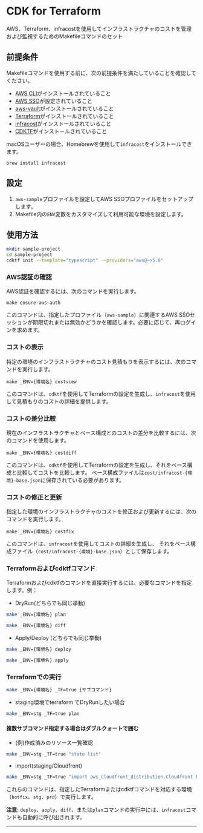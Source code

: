 # CDK for Terraform

AWS、Terraform、infracostを使用してインフラストラクチャのコストを管理および監視するためのMakefileコマンドのセット

## 前提条件

Makefileコマンドを使用する前に、次の前提条件を満たしていることを確認してください。

- [AWS CLI](https://aws.amazon.com/cli/)がインストールされていること
- [AWS SSO](https://aws.amazon.com/single-sign-on/)が設定されていること
- [aws-vault](https://github.com/99designs/aws-vault)がインストールされていること
- [Terraform](https://www.terraform.io/)がインストールされていること
- [infracost](https://www.infracost.io/)がインストールされていること
- [CDKTF](https://developer.hashicorp.com/terraform/tutorials/cdktf/cdktf-install)がインストールされていること

macOSユーザーの場合、Homebrewを使用して`infracost`をインストールできます。

```
brew install infracost
```

## 設定

1. `aws-sample`プロファイルを設定してAWS SSOプロファイルをセットアップします。
2. Makefile内の`ENV`変数をカスタマイズして利用可能な環境を設定します。

## 使用方法

```sh
mkdir sample-project
cd sample-project
cdktf init --template="typescript" --providers="aws@~>5.0"
```

### AWS認証の確認

AWS認証を確認するには、次のコマンドを実行します。

```
make ensure-aws-auth
```

このコマンドは、指定したプロファイル（`aws-sample`）に関連するAWS SSOセッションが期限切れまたは無効かどうかを確認します。必要に応じて、再ログインを求めます。

### コストの表示

特定の環境のインフラストラクチャのコスト見積もりを表示するには、次のコマンドを実行します。

```
make _ENV={環境名} costview
```

このコマンドは、`cdktf`を使用してTerraformの設定を生成し、`infracost`を使用して見積もりのコストの詳細を提供します。

### コストの差分比較

現在のインフラストラクチャとベース構成とのコストの差分を比較するには、次のコマンドを使用します。

```
make _ENV={環境名} costdiff
```

このコマンドは、`cdktf`を使用してTerraformの設定を生成し、それをベース構成と比較してコストを比較します。
ベース構成ファイルは`cost/infracost-{環境}-base.json`に保存されている必要があります。

### コストの修正と更新

指定した環境のインフラストラクチャのコストを修正および更新するには、次のコマンドを実行します。

```
make _ENV={環境名} costfix
```

このコマンドは、`infracost`を使用してコストの詳細を生成し、
それをベース構成ファイル（`cost/infracost-{環境}-base.json`）として保存します。

### Terraformおよびcdktfコマンド

Terraformおよびcdktfのコマンドを直接実行するには、必要なコマンドを指定します。例：

- DryRun(どちらでも同じ挙動)
```sh
make _ENV={環境名} plan
```

```sh
make _ENV={環境名} diff
```


- Apply/Deploy (どちらでも同じ挙動)
```sh
make _ENV={環境名} deploy
```

```sh
make _ENV={環境名} apply
```

### Terraformでの実行

```sh
make _ENV={環境名} _TF=true {サブコマンド}
```

- staging環境でterraform でDryRunしたい場合
```sh
make _ENV=stg _TF=true plan
```

#### 複数サブコマンド指定する場合はダブルクォートで囲む
- (例)作成済みのリソース一覧確認
```sh
make _ENV=stg _TF=true "state list"
```


- import(staging/Cloudfront)
```sh
make _ENV=stg _TF=true "import aws_cloudfront_distribution.Cloudfront EXXXXX"
```




これらのコマンドは、指定したTerraformまたはcdktfコマンドを対応する環境（`hotfix`、`stg`、`prd`）で実行します。

**注意:** `deploy`、`apply`、`diff`、または`plan`コマンドの実行中には、`infracost`コマンドも自動的に呼び出されます。

---
